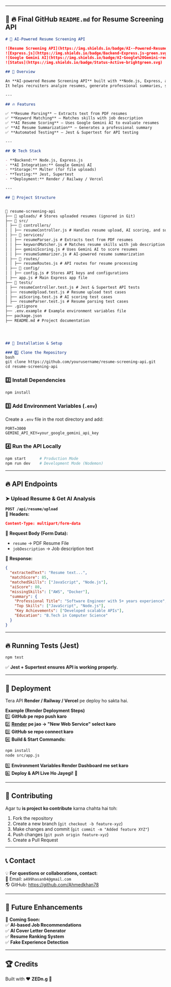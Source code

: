 

---

## 📌 **🔥 Final GitHub `README.md` for Resume Screening API**

```md
# 🚀 AI-Powered Resume Screening API

![Resume Screening API](https://img.shields.io/badge/AI--Powered-Resume%20Screening-blue.svg)
![Express.js](https://img.shields.io/badge/Backend-Express.js-green.svg)
![Google Gemini AI](https://img.shields.io/badge/AI-Google%20Gemini-red.svg)
![Status](https://img.shields.io/badge/Status-Active-brightgreen.svg)

## 📌 Overview

An **AI-powered Resume Screening API** built with **Node.js, Express, and Google Gemini AI**.  
It helps recruiters analyze resumes, generate professional summaries, score candidates, and suggest missing skills.

---

## 🔥 Features

✅ **Resume Parsing** – Extracts text from PDF resumes  
✅ **Keyword Matching** – Matches skills with job description  
✅ **AI Resume Scoring** – Uses Google Gemini AI to evaluate resumes  
✅ **AI Resume Summarization** – Generates a professional summary  
✅ **Automated Testing** – Jest & Supertest for API testing

---

## 🛠️ Tech Stack

- **Backend:** Node.js, Express.js
- **AI Integration:** Google Gemini AI
- **Storage:** Multer (for file uploads)
- **Testing:** Jest, Supertest
- **Deployment:** Render / Railway / Vercel

---

## 📂 Project Structure


📂 resume-screening-api
├── 📂 uploads/ # Stores uploaded resumes (ignored in Git)
├── 📂 src/
│ ├── 📂 controllers/  
│ │ ├── resumeController.js # Handles resume upload, AI scoring, and summarization
│ ├── 📂 services/
│ │ ├── resumeParser.js # Extracts text from PDF resumes
│ │ ├── keywordMatcher.js # Matches resume skills with job description
│ │ ├── geminiScoring.js # Uses Gemini AI to score resumes
│ │ ├── resumeSummarizer.js # AI-powered resume summarization
│ ├── 📂 routes/
│ │ ├── resumeRoutes.js # API routes for resume processing
│ ├── 📂 config/
│ │ ├── config.js # Stores API keys and configurations
│ ├── app.js # Main Express app file
├── 📂 tests/
│ ├── resumeController.test.js # Jest & Supertest API tests
│ ├── resumeUpload.test.js # Resume upload test cases
│ ├── aiScoring.test.js # AI scoring test cases
│ ├── resumeParser.test.js # Resume parsing test cases
├── .gitignore
├── .env.example # Example environment variables file
├── package.json
├── README.md # Project documentation




## 🔧 Installation & Setup

### 1️⃣ Clone the Repository
bash
git clone https://github.com/yourusername/resume-screening-api.git
cd resume-screening-api
````

### 2️⃣ Install Dependencies

```bash
npm install
```

### 3️⃣ Add Environment Variables (`.env`)

Create a `.env` file in the root directory and add:

```env
PORT=3000
GEMINI_API_KEY=your_google_gemini_api_key
```

### 4️⃣ Run the API Locally

```bash
npm start      # Production Mode
npm run dev    # Development Mode (Nodemon)
```

---

## 🔥 API Endpoints

### ➤ **Upload Resume & Get AI Analysis**

**`POST /api/resume/upload`**  
📌 **Headers:**

```json
Content-Type: multipart/form-data
```

📌 **Request Body (Form Data):**

- `resume` → PDF Resume File
- `jobDescription` → Job description text

📌 **Response:**

```json
{
  "extractedText": "Resume text...",
  "matchScore": 85,
  "matchedSkills": ["JavaScript", "Node.js"],
  "aiScore": 80,
  "missingSkills": ["AWS", "Docker"],
  "summary": {
    "Professional Title": "Software Engineer with 5+ years experience",
    "Top Skills": ["JavaScript", "Node.js"],
    "Key Achievements": ["Developed scalable APIs"],
    "Education": "B.Tech in Computer Science"
  }
}
```

---

## 🔥 Running Tests (Jest)

```bash
npm test
```

✅ **Jest + Supertest ensures API is working properly.**

---

## 🚀 Deployment

Tera API **Render / Railway / Vercel** pe deploy ho sakta hai.

**Example (Render Deployment Steps)**  
1️⃣ **GitHub pe repo push karo**  
2️⃣ **[Render](https://render.com/) pe jao → "New Web Service" select karo**  
3️⃣ **GitHub se repo connect karo**  
4️⃣ **Build & Start Commands:**

```bash
npm install
node src/app.js
```

5️⃣ **Environment Variables Render Dashboard me set karo**  
6️⃣ **Deploy & API Live Ho Jayegi!** 🚀

---

## 🤝 Contributing

Agar tu **is project ko contribute** karna chahta hai toh:

1. Fork the repository
2. Create a new branch (`git checkout -b feature-xyz`)
3. Make changes and commit (`git commit -m "Added feature XYZ"`)
4. Push changes (`git push origin feature-xyz`)
5. Create a Pull Request

---

## 📞 Contact

💡 **For questions or collaborations, contact:**  
📧 Email: `a499hasan04@gmail.com`  
🌎 GitHub: https://github.com/Ahmedkhan78 

---

## 🎯 Future Enhancements

🚀 **Coming Soon:**  
✅ **AI-based Job Recommendations**  
✅ **AI Cover Letter Generator**  
✅ **Resume Ranking System**  
✅ **Fake Experience Detection**

---

## 🏆 Credits

Built with ❤️ **ZEDn.g** 🚀

```

```
